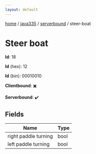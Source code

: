 ```yaml
---
layout: default
---
```


[home](/)  /  [java335](/protocol/java335)  /  [serverbound](/protocol/java335/serverbound)  /  steer-boat

# Steer boat

**Id**: 18

**Id** (hex): 12

**Id** (bin): 00010010

**Clientbound**: ✖️

**Serverbound**: ✔️

## Fields

Name | Type
---|---
right paddle turning | bool
left paddle turning | bool

